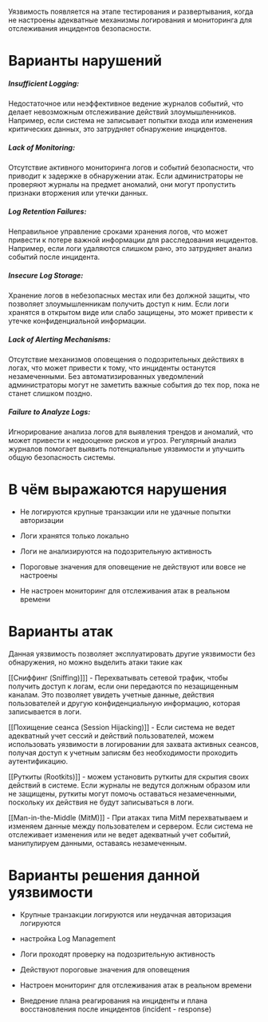 
Уязвимость появляется на этапе тестирования и развертывания, когда не настроены адекватные механизмы логирования и мониторинга для отслеживания инцидентов безопасности.

# Варианты нарушений

##### Insufficient Logging:
Недостаточное или неэффективное ведение журналов событий, что делает невозможным отслеживание действий злоумышленников. Например, если система не записывает попытки входа или изменения критических данных, это затрудняет обнаружение инцидентов.

##### Lack of Monitoring:
Отсутствие активного мониторинга логов и событий безопасности, что приводит к задержке в обнаружении атак. Если администраторы не проверяют журналы на предмет аномалий, они могут пропустить признаки вторжения или утечки данных.

##### Log Retention Failures:
Неправильное управление сроками хранения логов, что может привести к потере важной информации для расследования инцидентов. Например, если логи удаляются слишком рано, это затрудняет анализ событий после инцидента.

##### Insecure Log Storage:
Хранение логов в небезопасных местах или без должной защиты, что позволяет злоумышленникам получить доступ к ним. Если логи хранятся в открытом виде или слабо защищены, это может привести к утечке конфиденциальной информации.

##### Lack of Alerting Mechanisms:
Отсутствие механизмов оповещения о подозрительных действиях в логах, что может привести к тому, что инциденты останутся незамеченными. Без автоматизированных уведомлений администраторы могут не заметить важные события до тех пор, пока не станет слишком поздно.

##### Failure to Analyze Logs:
Игнорирование анализа логов для выявления трендов и аномалий, что может привести к недооценке рисков и угроз. Регулярный анализ журналов помогает выявить потенциальные уязвимости и улучшить общую безопасность системы.

# В чём выражаются нарушения

- Не логируются крупные транзакции или не удачные попытки авторизации

- Логи хранятся только локально 

- Логи не анализируются на подозрительную активность

- Пороговые значения для оповещение не действуют или вовсе не настроены 

- Не настроен мониторинг для отслеживания атак в реальном времени

# Варианты атак

Данная уязвимость позволяет эксплуатировать другие уязвимости без обнаружения, но можно выделить атаки такие как

[[Сниффинг (Sniffing)]]] - Перехватывать сетевой трафик, чтобы получить доступ к логам, если они передаются по незащищенным каналам. Это позволяет увидеть учетные данные, действия пользователей и другую конфиденциальную информацию, которая записывается в логи.

[[Похищение сеанса (Session Hijacking)]] - Если система не ведет адекватный учет сессий и действий пользователей, можем использовать уязвимости в логировании для захвата активных сеансов, получая доступ к учетным записям без необходимости проходить аутентификацию.

[[Руткиты (Rootkits)]] - можем установить руткиты для скрытия своих действий в системе. Если журналы не ведутся должным образом или не защищены, руткиты могут помочь оставаться незамеченными, поскольку их действия не будут записываться в логи.

[[Man-in-the-Middle (MitM)]] - При атаках типа MitM перехватываем и изменяем данные между пользователем и сервером. Если система не отслеживает изменения или не ведет адекватный учет событий,  манипулируем данными, оставаясь незамеченным.

# Варианты решения данной уязвимости

- Крупные транзакции логируются или неудачная авторизация логируются 

- настройка Log Management

- Логи проходят проверку на подозрительную активность

- Действуют пороговые значения для оповещения

- Настроен мониторинг для отслеживания атак в реальном времени

- Внедрение плана реагирования на инциденты и плана восстановления после инцидентов (incident - response)
